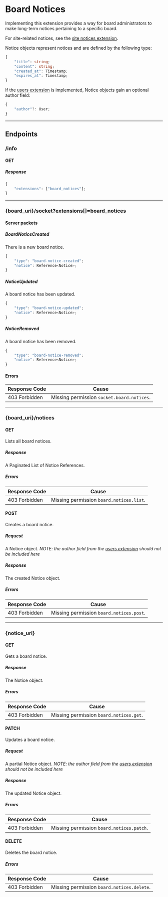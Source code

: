 Board Notices
=============
Implementing this extension provides a way for board administrators to make long-term notices pertaining to a specific board.

For site-related notices, see the [site notices extension](./site_notices.md).

Notice objects represent notices and are defined by the following type:
```typescript
{
	"title": string;
	"content": string;
	"created_at": Timestamp;
	"expires_at": Timestamp;
}
```

If the [users extension](./users.md) is implemented, Notice objects gain an optional author field:
```typescript
{
	"author"?: User;
}
```

--------------------------------------------------------------------------------

## Endpoints

### /info
#### GET
##### Response
```typescript
{
	"extensions": ["board_notices"];
}
```

--------------------------------------------------------------------------------

### {board_uri}/socket?extensions[]=board_notices
#### Server packets
##### BoardNoticeCreated
There is a new board notice.
```typescript
{
	"type": "board-notice-created";
	"notice": Reference<Notice>;
}
```
##### NoticeUpdated
A board notice has been updated.
```typescript
{
	"type": "board-notice-updated";
	"notice": Reference<Notice>;
}
```
##### NoticeRemoved
A board notice has been removed.
```typescript
{
	"type": "board-notice-removed";
	"notice": Reference<Notice>;
}
```
#### Errors
| Response Code | Cause                                      |
|---------------|--------------------------------------------|
| 403 Forbidden | Missing permission `socket.board.notices`. |

--------------------------------------------------------------------------------

### {board_uri}/notices
#### GET
Lists all board notices.
##### Response
A Paginated List of Notice References.
##### Errors
| Response Code | Cause                                    |
|---------------|------------------------------------------|
| 403 Forbidden | Missing permission `board.notices.list`. |

#### POST
Creates a board notice.
##### Request
A Notice object.
*NOTE: the author field from the [users extension](./users.md) should not be included here*
##### Response
The created Notice object.
##### Errors
| Response Code | Cause                                    |
|---------------|------------------------------------------|
| 403 Forbidden | Missing permission `board.notices.post`. |

--------------------------------------------------------------------------------

### {notice_uri}
#### GET
Gets a board notice.
##### Response
The Notice object.
##### Errors
| Response Code | Cause                                   |
|---------------|-----------------------------------------|
| 403 Forbidden | Missing permission `board.notices.get`. |

#### PATCH
Updates a board notice.
##### Request
A partial Notice object.
*NOTE: the author field from the [users extension](./users.md) should not be included here*
##### Response
The updated Notice object.
##### Errors
| Response Code | Cause                                     |
|---------------|-------------------------------------------|
| 403 Forbidden | Missing permission `board.notices.patch`. |

#### DELETE
Deletes the board notice.
##### Errors
| Response Code | Cause                                      |
|---------------|--------------------------------------------|
| 403 Forbidden | Missing permission `board.notices.delete`. |
